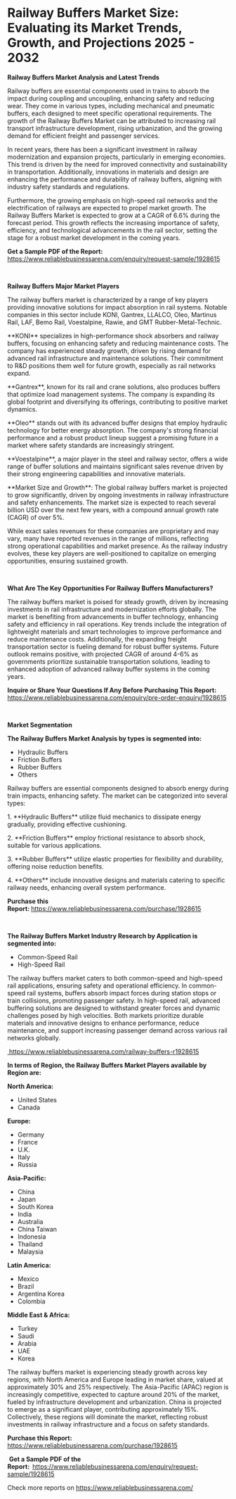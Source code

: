 <p><h1>Railway Buffers Market Size: Evaluating its Market Trends, Growth, and Projections 2025 - 2032</h1></p><p><strong>Railway Buffers Market Analysis and Latest Trends</strong></p>
<p><p>Railway buffers are essential components used in trains to absorb the impact during coupling and uncoupling, enhancing safety and reducing wear. They come in various types, including mechanical and pneumatic buffers, each designed to meet specific operational requirements. The growth of the Railway Buffers Market can be attributed to increasing rail transport infrastructure development, rising urbanization, and the growing demand for efficient freight and passenger services.</p><p>In recent years, there has been a significant investment in railway modernization and expansion projects, particularly in emerging economies. This trend is driven by the need for improved connectivity and sustainability in transportation. Additionally, innovations in materials and design are enhancing the performance and durability of railway buffers, aligning with industry safety standards and regulations.</p><p>Furthermore, the growing emphasis on high-speed rail networks and the electrification of railways are expected to propel market growth. The Railway Buffers Market is expected to grow at a CAGR of 6.6% during the forecast period. This growth reflects the increasing importance of safety, efficiency, and technological advancements in the rail sector, setting the stage for a robust market development in the coming years.</p></p>
<p><strong>Get a Sample PDF of the Report:&nbsp;</strong> <a href="https://www.reliablebusinessarena.com/enquiry/request-sample/1928615?utm_campaign=3267&utm_medium=2&utm_source=Github&utm_content=ia&utm_term=29032025&utm_id=railway-buffers">https://www.reliablebusinessarena.com/enquiry/request-sample/1928615</a></p>
<p>&nbsp;</p>
<p><strong>Railway Buffers Major Market Players</strong></p>
<p><p>The railway buffers market is characterized by a range of key players providing innovative solutions for impact absorption in rail systems. Notable companies in this sector include KONI, Gantrex, LLALCO, Oleo, Martinus Rail, LAF, Bemo Rail, Voestalpine, Rawie, and GMT Rubber-Metal-Technic.</p><p>**KONI** specializes in high-performance shock absorbers and railway buffers, focusing on enhancing safety and reducing maintenance costs. The company has experienced steady growth, driven by rising demand for advanced rail infrastructure and maintenance solutions. Their commitment to R&D positions them well for future growth, especially as rail networks expand.</p><p>**Gantrex**, known for its rail and crane solutions, also produces buffers that optimize load management systems. The company is expanding its global footprint and diversifying its offerings, contributing to positive market dynamics.</p><p>**Oleo** stands out with its advanced buffer designs that employ hydraulic technology for better energy absorption. The company's strong financial performance and a robust product lineup suggest a promising future in a market where safety standards are increasingly stringent.</p><p>**Voestalpine**, a major player in the steel and railway sector, offers a wide range of buffer solutions and maintains significant sales revenue driven by their strong engineering capabilities and innovative materials.</p><p>**Market Size and Growth**: The global railway buffers market is projected to grow significantly, driven by ongoing investments in railway infrastructure and safety enhancements. The market size is expected to reach several billion USD over the next few years, with a compound annual growth rate (CAGR) of over 5%.</p><p>While exact sales revenues for these companies are proprietary and may vary, many have reported revenues in the range of millions, reflecting strong operational capabilities and market presence. As the railway industry evolves, these key players are well-positioned to capitalize on emerging opportunities, ensuring sustained growth.</p></p>
<p>&nbsp;</p>
<p><strong>What Are The Key Opportunities For Railway Buffers Manufacturers?</strong></p>
<p><p>The railway buffers market is poised for steady growth, driven by increasing investments in rail infrastructure and modernization efforts globally. The market is benefiting from advancements in buffer technology, enhancing safety and efficiency in rail operations. Key trends include the integration of lightweight materials and smart technologies to improve performance and reduce maintenance costs. Additionally, the expanding freight transportation sector is fueling demand for robust buffer systems. Future outlook remains positive, with projected CAGR of around 4-6% as governments prioritize sustainable transportation solutions, leading to enhanced adoption of advanced railway buffer systems in the coming years.</p></p>
<p><strong>Inquire or Share Your Questions If Any Before Purchasing This Report:</strong> <a href="https://www.reliablebusinessarena.com/enquiry/pre-order-enquiry/1928615?utm_campaign=3267&utm_medium=2&utm_source=Github&utm_content=ia&utm_term=29032025&utm_id=railway-buffers">https://www.reliablebusinessarena.com/enquiry/pre-order-enquiry/1928615</a></p>
<p>&nbsp;</p>
<p><strong>Market Segmentation</strong></p>
<p><strong>The Railway Buffers Market Analysis by types is segmented into:</strong></p>
<p><ul><li>Hydraulic Buffers</li><li>Friction Buffers</li><li>Rubber Buffers</li><li>Others</li></ul></p>
<p><p>Railway buffers are essential components designed to absorb energy during train impacts, enhancing safety. The market can be categorized into several types: </p><p>1. **Hydraulic Buffers** utilize fluid mechanics to dissipate energy gradually, providing effective cushioning.</p><p>2. **Friction Buffers** employ frictional resistance to absorb shock, suitable for various applications.</p><p>3. **Rubber Buffers** utilize elastic properties for flexibility and durability, offering noise reduction benefits.</p><p>4. **Others** include innovative designs and materials catering to specific railway needs, enhancing overall system performance.</p></p>
<p><strong>Purchase this Report:&nbsp;</strong><a href="https://www.reliablebusinessarena.com/purchase/1928615?utm_campaign=3267&utm_medium=2&utm_source=Github&utm_content=ia&utm_term=29032025&utm_id=railway-buffers">https://www.reliablebusinessarena.com/purchase/1928615</a></p>
<p>&nbsp;</p>
<p><strong>The Railway Buffers Market Industry Research by Application is segmented into:</strong></p>
<p><ul><li>Common-Speed Rail</li><li>High-Speed Rail</li></ul></p>
<p><p>The railway buffers market caters to both common-speed and high-speed rail applications, ensuring safety and operational efficiency. In common-speed rail systems, buffers absorb impact forces during station stops or train collisions, promoting passenger safety. In high-speed rail, advanced buffering solutions are designed to withstand greater forces and dynamic challenges posed by high velocities. Both markets prioritize durable materials and innovative designs to enhance performance, reduce maintenance, and support increasing passenger demand across various rail networks globally.</p></p>
<p><a href="https://www.reliablebusinessarena.com/railway-buffers-r1928615?utm_campaign=3267&utm_medium=2&utm_source=Github&utm_content=ia&utm_term=29032025&utm_id=railway-buffers">&nbsp;https://www.reliablebusinessarena.com/railway-buffers-r1928615</a></p>
<p><strong>In terms of Region, the Railway Buffers Market Players available by Region are:</strong></p>
<p>
    <p> <strong> North America: </strong>
        <ul>
            <li>United States</li>
            <li>Canada</li>
        </ul>
        </p> 
    <p> <strong> Europe: </strong>
        <ul>
            <li>Germany</li>
            <li>France</li>
            <li>U.K.</li>
            <li>Italy</li>
            <li>Russia</li>
        </ul>
        </p> 
    <p> <strong> Asia-Pacific: </strong>
        <ul>
            <li>China</li>
            <li>Japan</li>
            <li>South Korea</li>
            <li>India</li>
            <li>Australia</li>
            <li>China Taiwan</li>
            <li>Indonesia</li>
            <li>Thailand</li>
            <li>Malaysia</li>
        </ul>
        </p> 
    <p> <strong> Latin America: </strong>
        <ul>
            <li>Mexico</li>
            <li>Brazil</li>
            <li>Argentina Korea</li>
            <li>Colombia</li>
        </ul>
        </p> 
    <p> <strong> Middle East & Africa: </strong>
        <ul>
            <li>Turkey</li>
            <li>Saudi</li>
            <li>Arabia</li>
            <li>UAE</li>
            <li>Korea</li>
        </ul>
    </p>
    </p>
<p><p>The railway buffers market is experiencing steady growth across key regions, with North America and Europe leading in market share, valued at approximately 30% and 25% respectively. The Asia-Pacific (APAC) region is increasingly competitive, expected to capture around 20% of the market, fueled by infrastructure development and urbanization. China is projected to emerge as a significant player, contributing approximately 15%. Collectively, these regions will dominate the market, reflecting robust investments in railway infrastructure and a focus on safety standards.</p></p>
<p><strong>Purchase this Report: </strong><a href="https://www.reliablebusinessarena.com/purchase/1928615?utm_campaign=3267&utm_medium=2&utm_source=Github&utm_content=ia&utm_term=29032025&utm_id=railway-buffers">https://www.reliablebusinessarena.com/purchase/1928615</a></p>
<p>&nbsp;<strong>Get a Sample PDF of the Report:&nbsp;&nbsp;</strong><a href="https://www.reliablebusinessarena.com/enquiry/request-sample/1928615?utm_campaign=3267&utm_medium=2&utm_source=Github&utm_content=ia&utm_term=29032025&utm_id=railway-buffers">https://www.reliablebusinessarena.com/enquiry/request-sample/1928615</a></p>
<p><strong></strong></p>
<p>Check more reports on <a href="https://www.reliablebusinessarena.com/?utm_campaign=3267&utm_medium=2&utm_source=Github&utm_content=ia&utm_term=29032025&utm_id=railway-buffers">https://www.reliablebusinessarena.com/</a></p>